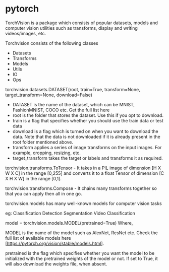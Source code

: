 # pytorch


TorchVision is a package which consists of popular datasets, models and computer vision utilities such as transforms, display and writing videos/images, etc.

Torchvision consists of the following classes

* Datasets
* Transforms
* Models
* Utils
* IO
* Ops

torchvision.datasets.DATASET(root, train=True, transform=None, target_transform=None, download=False)


* DATASET is the name of the dataset, which can be MNIST, FashionMNIST, COCO etc. Get the full list here
* root is the folder that stores the dataset. Use this if you opt to download.
* train is a flag that specifies whether you should use the train data or test data
* download is a flag which is turned on when you want to download the data. Note that the data is not downloaded if it is already present in the root folder mentioned above.
* transform applies a series of image transforms on the input images. For example, cropping, resizing, etc.
* target_transform takes the target or labels and transforms it as required.


torchvision.transforms.ToTensor - It takes in a PIL image of dimension [H X W X C] in the range [0,255] and converts it to a float Tensor of dimension [C X H X W] in the range [0,1].

torchvision.transforms.Compose - It chains many transforms together so that you can apply then all in one go.

torchvision.models has many well-known models for computer vision tasks

eg:
Classification
Detection
Segmentation
Video Classification

model = torchvision.models.MODEL(pretrained=True)
Where,

MODEL is the name of the model such as AlexNet, ResNet etc. Check the full list of available models here [https://pytorch.org/vision/stable/models.html].

pretrained is the flag which specifies whether you want the model to be initialized with the pretrained weights of the model or not. If set to True, it will also download the weights file, when absent.
